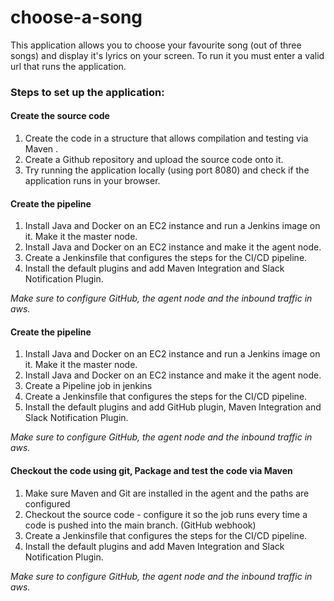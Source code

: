 # choose-a-song

This application allows you to choose your favourite song (out of three songs) and display it's lyrics on your screen.
To run it you must enter a valid url that runs the application.

### **Steps to set up the application:**  

#### **Create the source code**  
1. Create the code in a structure that allows compilation and testing via Maven .
2. Create a Github repository and upload the source code onto it.
3. Try running the application locally (using port 8080) and check if the application runs in your browser.

#### **Create the pipeline**
1. Install Java and Docker on an EC2 instance and run a Jenkins image on it. Make it the master node.
2. Install Java and Docker on an EC2 instance and make it the agent node.
3. Create a Jenkinsfile that configures the steps for the CI/CD pipeline.
4. Install the default plugins and add Maven Integration and Slack Notification Plugin.

*Make sure to configure GitHub, the agent node and the inbound traffic in aws.*

#### **Create the pipeline**
1. Install Java and Docker on an EC2 instance and run a Jenkins image on it. Make it the master node.
2. Install Java and Docker on an EC2 instance and make it the agent node.
3. Create a Pipeline job in jenkins
4. Create a Jenkinsfile that configures the steps for the CI/CD pipeline.
4. Install the default plugins and add GitHub plugin, Maven Integration and Slack Notification Plugin.

*Make sure to configure GitHub, the agent node and the inbound traffic in aws.*

#### **Checkout the code using git, Package and test the code via Maven**
1. Make sure Maven and Git are installed in the agent and the paths are configured
2. Checkout the source code - configure it so the job runs every time a code is pushed into the main branch. (GitHub webhook)
3. Create a Jenkinsfile that configures the steps for the CI/CD pipeline.
4. Install the default plugins and add Maven Integration and Slack Notification Plugin.

*Make sure to configure GitHub, the agent node and the inbound traffic in aws.* 


